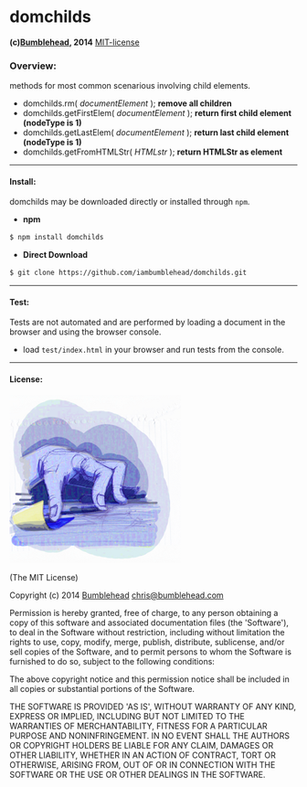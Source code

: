 domchilds
=========
**(c)[Bumblehead][0], 2014** [MIT-license](#license)

### Overview:

methods for most common scenarious involving child elements.

 - domchilds.rm( _documentElement_ ); **remove all children**
 - domchilds.getFirstElem( _documentElement_ ); **return first child element (nodeType is 1)**
 - domchilds.getLastElem( _documentElement_ ); **return last child element (nodeType is 1)**
 - domchilds.getFromHTMLStr( _HTMLstr_ ); **return HTMLStr as element** 


[0]: http://www.bumblehead.com                            "bumblehead"

---------------------------------------------------------
#### <a id="install"></a>Install:

domchilds may be downloaded directly or installed through `npm`.

 * **npm**

 ```bash
 $ npm install domchilds
 ```

 * **Direct Download**
 
 ```bash
 $ git clone https://github.com/iambumblehead/domchilds.git
 ```

---------------------------------------------------------
#### <a id="test"></a>Test:

Tests are not automated and are performed by loading a document in the browser and using the browser console.

- load `test/index.html` in your browser and run tests from the console.


---------------------------------------------------------
#### <a id="license">License:

 ![scrounge](https://github.com/iambumblehead/scroungejs/raw/master/img/hand.png) 

(The MIT License)

Copyright (c) 2014 [Bumblehead][0] <chris@bumblehead.com>

Permission is hereby granted, free of charge, to any person obtaining a copy of this software and associated documentation files (the 'Software'), to deal in the Software without restriction, including without limitation the rights to use, copy, modify, merge, publish, distribute, sublicense, and/or sell copies of the Software, and to permit persons to whom the Software is furnished to do so, subject to the following conditions:

The above copyright notice and this permission notice shall be included in all copies or substantial portions of the Software.

THE SOFTWARE IS PROVIDED 'AS IS', WITHOUT WARRANTY OF ANY KIND, EXPRESS OR IMPLIED, INCLUDING BUT NOT LIMITED TO THE WARRANTIES OF MERCHANTABILITY, FITNESS FOR A PARTICULAR PURPOSE AND NONINFRINGEMENT. IN NO EVENT SHALL THE AUTHORS OR COPYRIGHT HOLDERS BE LIABLE FOR ANY CLAIM, DAMAGES OR OTHER LIABILITY, WHETHER IN AN ACTION OF CONTRACT, TORT OR OTHERWISE, ARISING FROM, OUT OF OR IN CONNECTION WITH THE SOFTWARE OR THE USE OR OTHER DEALINGS IN THE SOFTWARE.
